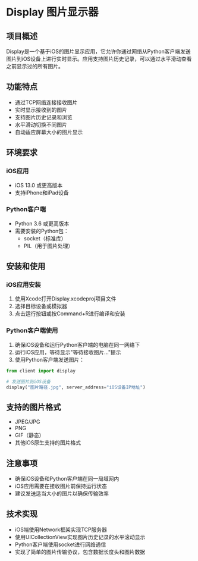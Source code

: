 # Display 图片显示器

## 项目概述
Display是一个基于iOS的图片显示应用，它允许你通过网络从Python客户端发送图片到iOS设备上进行实时显示。应用支持图片历史记录，可以通过水平滑动查看之前显示过的所有图片。

## 功能特点
- 通过TCP网络连接接收图片
- 实时显示接收到的图片
- 支持图片历史记录和浏览
- 水平滑动切换不同图片
- 自动适应屏幕大小的图片显示

## 环境要求

### iOS应用
- iOS 13.0 或更高版本
- 支持iPhone和iPad设备

### Python客户端
- Python 3.6 或更高版本
- 需要安装的Python包：
  - socket（标准库）
  - PIL（用于图片处理）

## 安装和使用

### iOS应用安装
1. 使用Xcode打开Display.xcodeproj项目文件
2. 选择目标设备或模拟器
3. 点击运行按钮或按Command+R进行编译和安装

### Python客户端使用
1. 确保iOS设备和运行Python客户端的电脑在同一网络下
2. 运行iOS应用，等待显示"等待接收图片..."提示
3. 使用Python客户端发送图片：
```python
from client import display

# 发送图片到iOS设备
display("图片路径.jpg", server_address="iOS设备IP地址")
```

## 支持的图片格式
- JPEG/JPG
- PNG
- GIF（静态）
- 其他iOS原生支持的图片格式

## 注意事项
- 确保iOS设备和Python客户端在同一局域网内
- iOS应用需要在接收图片前保持运行状态
- 建议发送适当大小的图片以确保传输效率

## 技术实现
- iOS端使用Network框架实现TCP服务器
- 使用UICollectionView实现图片历史记录的水平滚动显示
- Python客户端使用socket进行网络通信
- 实现了简单的图片传输协议，包含数据长度头和图片数据